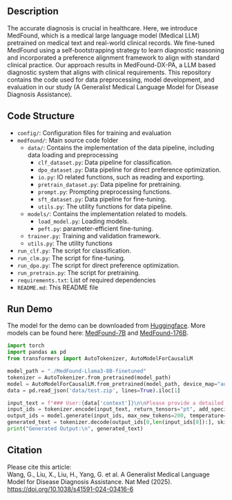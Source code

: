 ## Description
The accurate diagnosis is crucial in healthcare. Here, we introduce MedFound, which is a medical large language model (Medical LLM) pretrained on medical text and real-world clinical records. We fine-tuned MedFound using a self-bootstrapping strategy to learn diagnostic reasoning and incorporated a preference alignment framework to align with standard clinical practice. Our approach results in MedFound-DX-PA, a LLM based diagnostic system that aligns with clinical requirements. This repository contains the code used for data preprocessing, model development, and evaluation in our study (A Generalist Medical Language Model for Disease Diagnosis Assistance).

## Code Structure
- `config/`: Configuration files for training and evaluation
- `medfound/`: Main source code folder
  - `data/`: Contains the implementation of the data pipeline, including data loading and preprocessing
    - `clf_dataset.py`: Data pipeline for classification.
    - `dpo_dataset.py`: Data pipeline for direct preference optimization.
    - `io.py`: IO related functions, such as reading and exporting.
    - `pretrain_dataset.py`: Data pipeline for pretraining.
    - `prompt.py`: Prompting preprocessing functions.
    - `sft_dataset.py`: Data pipeline for fine-tuning.
    - `utils.py`: The utility functions for data pipeline.
  - `models/`: Contains the implementation related to models.
    - `load_model.py`: Loading models.
    - `peft.py`: parameter-efficient fine-tuning.
  - `trainer.py`: Training and validation framework.
  - `utils.py`: The utility functions
- `run_clf.py`: The script for classification.
- `run_clm.py`: The script for fine-tuning.
- `run_dpo.py`: The script for direct preference optimization.
- `run_pretrain.py`: The script for pretraining.
- `requirements.txt`: List of required dependencies
- `README.md`: This README file

## Run Demo
The model for the demo can be downloaded from [Huggingface](https://huggingface.co/medicalai/MedFound-Llama3-8B-finetuned). More models can be found here: [MedFound-7B](https://huggingface.co/medicalai/MedFound-7B) and [MedFound-176B](https://huggingface.co/medicalai/MedFound-176B).

```python
import torch
import pandas as pd
from transformers import AutoTokenizer, AutoModelForCausalLM

model_path = "./MedFound-Llama3-8B-finetuned"
tokenizer = AutoTokenizer.from_pretrained(model_path)
model = AutoModelForCausalLM.from_pretrained(model_path, device_map="auto")
data = pd.read_json('data/test.zip', lines=True).iloc[1]

input_text = f"### User:{data['context']}\n\nPlease provide a detailed and comprehensive diagnostic analysis of this medical record.\n### Assistant:"
input_ids = tokenizer.encode(input_text, return_tensors="pt", add_special_tokens=False)
output_ids = model.generate(input_ids, max_new_tokens=200, temperature=0.7, do_sample=True).to(model.device)
generated_text = tokenizer.decode(output_ids[0,len(input_ids[0]):], skip_special_tokens=True)
print("Generated Output:\n", generated_text)
```

## Citation
Please cite this article:  
Wang, G., Liu, X., Liu, H., Yang, G. et al. A Generalist Medical Language Model for Disease Diagnosis Assistance. Nat Med (2025). https://doi.org/10.1038/s41591-024-03416-6
